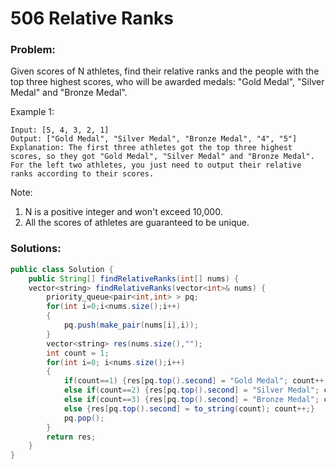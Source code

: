 # 506 Relative Ranks

### Problem:

Given scores of N athletes, find their relative ranks and the people with the top three highest scores, who will be awarded medals: "Gold Medal", "Silver Medal" and "Bronze Medal".

Example 1:

```
Input: [5, 4, 3, 2, 1]
Output: ["Gold Medal", "Silver Medal", "Bronze Medal", "4", "5"]
Explanation: The first three athletes got the top three highest scores, so they got "Gold Medal", "Silver Medal" and "Bronze Medal". 
For the left two athletes, you just need to output their relative ranks according to their scores.
```

Note:  
1. N is a positive integer and won't exceed 10,000.  
2. All the scores of athletes are guaranteed to be unique.

### Solutions:

```java
public class Solution {
    public String[] findRelativeRanks(int[] nums) {
    vector<string> findRelativeRanks(vector<int>& nums) {
        priority_queue<pair<int,int> > pq;
        for(int i=0;i<nums.size();i++)
        {
            pq.push(make_pair(nums[i],i));
        }
        vector<string> res(nums.size(),"");
        int count = 1;
        for(int i=0; i<nums.size();i++)
        {
            if(count==1) {res[pq.top().second] = "Gold Medal"; count++;}
            else if(count==2) {res[pq.top().second] = "Silver Medal"; count++;}
            else if(count==3) {res[pq.top().second] = "Bronze Medal"; count++;}
            else {res[pq.top().second] = to_string(count); count++;}
            pq.pop();
        }
        return res;
    }
}
```



